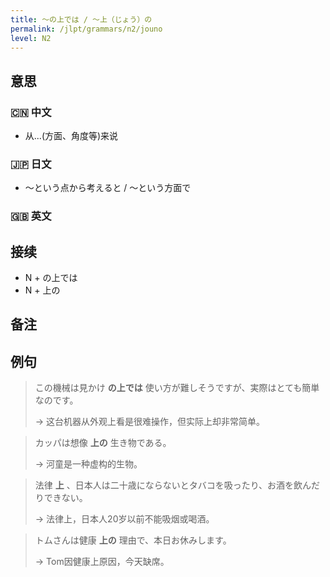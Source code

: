 ```yaml
---
title: 〜の上では / 〜上（じょう）の
permalink: /jlpt/grammars/n2/jouno
level: N2
---
```


## 意思

### 🇨🇳 中文

- 从...(方面、角度等)来说

### 🇯🇵 日文

- 〜という点から考えると / 〜という方面で

### 🇬🇧 英文


## 接续

- N + の上では
- N + 上の

## 备注


## 例句

> この機械は見かけ **の上では** 使い方が難しそうですが、実際はとても簡単なのです。
>
> → 这台机器从外观上看是很难操作，但实际上却非常简单。

> カッパは想像 **上の** 生き物である。
>
> → 河童是一种虚构的生物。

> 法律 **上** 、日本人は二十歳にならないとタバコを吸ったり、お酒を飲んだりできない。
>
> → 法律上，日本人20岁以前不能吸烟或喝酒。

> トムさんは健康 **上の** 理由で、本日お休みします。
>
> →  Tom因健康上原因，今天缺席。


